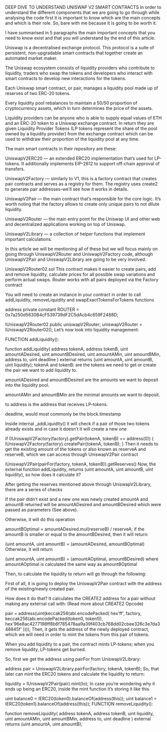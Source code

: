 
DEEP DIVE TO UNDERSTAND UNISWAP V2 SMART CONTRACTS
In order to understand the different components that we are going to go through while analysing the code first it is important to know which are the main concepts and which is their role. So, bare with me because it is going to be worth it.

I have summarised in 5 paragraphs the main important concepts that you need to know exist and that you will understand by the end of this article.

Uniswap is a decentralised exchange protocol. This protocol is a suite of persistent, non-upgradable smart contracts that together create an automated market maker.

The Uniswap ecosystem consists of liquidity providers who contribute to liquidity, traders who swap the tokens and developers who interact with smart contracts to develop new interactions for the tokens.

Each Uniswap smart contract, or pair, manages a liquidity pool made up of reserves of two ERC-20 tokens.

Every liquidity pool rebalances to maintain a 50/50 proportion of cryptocurrency assets, which in turn determines the price of the assets.

Liquidity providers can be anyone who is able to supply equal values of ETH and an ERC-20 token to a Uniswap exchange contract. In return they are given Liquidity Provider Tokens (LP tokens represent the share of the pool owned by a liquidity provider) from the exchange contract which can be used to withdraw their proportion of the liquidity pool at any time.

The main smart contracts in their repository are these:

UniswapV2ERC20 — an extended ERC20 implementation that’s used for LP-tokens. It additionally implements EIP-2612 to support off-chain approval of transfers.

UniswapV2Factory — similarly to V1, this is a factory contract that creates pair contracts and serves as a registry for them. The registry uses create2 to generate pair addresses–we’ll see how it works in details.

UniswapV2Pair — the main contract that’s responsible for the core logic. It’s worth noting that the factory allows to create only unique pairs to not dilute liquidity.

UniswapV2Router — the main entry point for the Uniswap UI and other web and decentralized applications working on top of Uniswap.

UniswapV2Library — a collection of helper functions that implement important calculations.

In this article we will be mentioning all of these but we will focus mainly on going through UniswapV2Router and UniswapV2Factory code, although UniswapV2Pair and UniswapV2Library are going to be very involved.

UniswapV2Router02.sol
This contract makes it easier to create pairs, add and remove liquidity, calculate prices for all possible swap variations and perform actual swaps. Router works with all pairs deployed via the Factory contract

You will need to create an instance in your contract in order to call addLiquidity, removeLiquidity and swapExactTokensForTokens functions

address private constant ROUTER = 0x7a250d5630B4cF539739dF2C5dAcb4c659F2488D;

IUniswapV2Router02 public uniswapV2Router;
uniswapV2Router = IUniswapV2Router02();
Let’s now look into liquidity management:

FUNCTION addLiquidity():

function addLiquidity(
    address tokenA,
    address tokenB,
    uint amountADesired,
    uint amountBDesired,
    uint amountAMin,
    uint amountBMin,
    address to,
    uint deadline
) external returns (uint amountA, uint amountB, uint liquidity);
tokenA and tokenB: are the tokens we need to get or create the pair we want to add liquidity to.

amountADesired and amountBDesired are the amounts we want to deposit into the liquidity pool.

amountAMin and amountBMin are the minimal amounts we want to deposit.

to address is the address that receives LP-tokens.

deadline, would most commonly be the block.timestamp

Inside internal _addLiquidity() it will check if a pair of those two tokens already exists and in case it doesn’t it will create a new one

if (IUniswapV2Factory(factory).getPair(tokenA, tokenB) == address(0)) {
    IUniswapV2Factory(factory).createPair(tokenA, tokenB);
}
Then it needs to get the existing amount of the tokens or also known as reserveA and reserveB, which we can access through UniswapV2Pair contract

IUniswapV2Pair(pairFor(factory, tokenA, tokenB)).getReserves()
Now, the external function addLiquidity, returns (uint amountA, uint amountB, uint liquidity), so how does it calculate it?

After getting the reserves mentioned above through UniswapV2Library, there are a series of checks

If the pair didn’t exist and a new one was newly created amountA and amountB returned will be amountADesired and amountBDesired which were passed as parameters (See above).

Otherwise, it will do this operation

amountBOptimal = amountADesired.mul(reserveB) / reserveA;
if the amountB is smaller or equal to the amountBDesired, then it will return:

(uint amountA, uint amountB) = (amountADesired, amountBOptimal)
Otherwise, it will return

(uint amountA, uint amountB) = (amountAOptimal, amountBDesired)
where amountAOptimal is calculated the same way as amountBOptimal

Then, to calculate the liquidity to return will go through the following:

First of all, it is going to deploy the UniswapV2Pair contract with the address of the existing/newly created pair.

How does it do that? It calculates the CREATE2 address for a pair without making any external call with: (Read more about CREATE2 Opcode)

pair = address(uint(keccak256(abi.encodePacked(
    hex'ff',
    factory,
    keccak256(abi.encodePacked(token0, token1)),
   hex'96e8ac4277198ff8b6f785478aa9a39f403cb768dd02cbee326c3e7da348845f' 
))));
Then, it gets the address of the newly deployed contract, which we will need in order to mint the tokens from this pair of tokens.

When you add liquidity to a pair, the contract mints LP-tokens; when you remove liquidity, LP-tokens get burned.

So, first we get the address using pairFor from UniswapV2Library:

address pair = UniswapV2Library.pairFor(factory, tokenA, tokenB);
So, that later can mint the ERC20 tokens and calculate the liquidity to return:

liquidity = IUniswapV2Pair(pair).mint(to);
In case you’re wondering why it ends up being an ERC20, inside the mint function it’s storing it like this

uint balance0 = IERC20(token0).balanceOf(address(this));
uint balance1 = IERC20(token1).balanceOf(address(this));
FUNCTION removeLiquidity():

function removeLiquidity(
    address tokenA,
    address tokenB,
    uint liquidity,
    uint amountAMin,
    uint amountBMin,
    address to,
    uint deadline
) external returns (uint amountA, uint amountB);